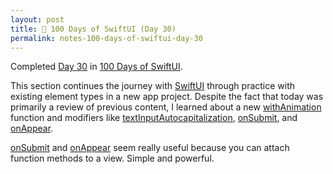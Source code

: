 ```yaml
---
layout: post
title: 📔 100 Days of SwiftUI (Day 30)
permalink: notes-100-days-of-swiftui-day-30
---
```


Completed [Day 30](https://www.hackingwithswift.com/100/swiftui/30) in [100 Days of SwiftUI](https://www.hackingwithswift.com/100/swiftui).

This section continues the journey with [SwiftUI](https://developer.apple.com/documentation/swiftui) through practice with existing element types in a new app project. Despite the fact that today was primarily a review of previous content, I learned about a new [withAnimation](https://developer.apple.com/documentation/swiftui/withanimation(_:_:)) function and modifiers like [textInputAutocapitalization](https://developer.apple.com/documentation/swiftui/view/textinputautocapitalization(_:)),  [onSubmit](https://developer.apple.com/documentation/swiftui/view/onsubmit(of:_:)), and  [onAppear](https://developer.apple.com/documentation/swiftui/view/onappear(perform:)).

[onSubmit](https://developer.apple.com/documentation/swiftui/view/onsubmit(of:_:))  and  [onAppear](https://developer.apple.com/documentation/swiftui/view/onappear(perform:)) seem really useful because you can attach function methods to a view. Simple and powerful.
